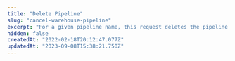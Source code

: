 ```yaml
---
title: "Delete Pipeline"
slug: "cancel-warehouse-pipeline"
excerpt: "For a given pipeline name, this request deletes the pipeline and stops any future jobs to be scheduled for the pipeline.  Deleting the pipeline will result in the loss of all its historical data. If you wish to retain the history, it is recommended to pause the pipeline instead."
hidden: false
createdAt: "2022-02-18T20:12:47.077Z"
updatedAt: "2023-09-08T15:38:21.750Z"
---
```

